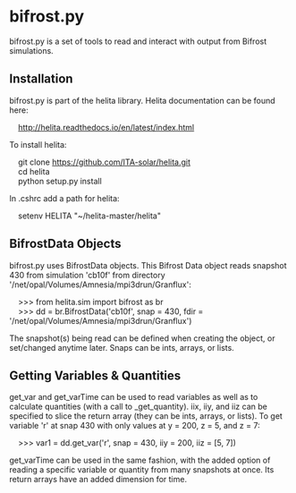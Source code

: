 bifrost.py
==========

bifrost.py is a set of tools to read and interact with output from Bifrost simulations.

Installation
------------

bifrost.py is part of the helita library. Helita documentation can be found here: 

&nbsp;&nbsp;&nbsp; http://helita.readthedocs.io/en/latest/index.html

To install helita:

  &nbsp;&nbsp;&nbsp; git clone https://github.com/ITA-solar/helita.git <br />
  &nbsp;&nbsp;&nbsp; cd helita <br />
  &nbsp;&nbsp;&nbsp; python setup.py install

In .cshrc add a path for helita: <br />

  &nbsp;&nbsp;&nbsp; setenv HELITA "~/helita-master/helita"

BifrostData Objects
-------------------

bifrost.py uses BifrostData objects. This Bifrost Data object reads snapshot 430 from simulation 'cb10f' from directory '/net/opal/Volumes/Amnesia/mpi3drun/Granflux':

&nbsp;&nbsp;&nbsp; >>> from helita.sim import bifrost as br <br />
&nbsp;&nbsp;&nbsp; >>> dd = br.BifrostData('cb10f', snap = 430, fdir = '/net/opal/Volumes/Amnesia/mpi3drun/Granflux')

The snapshot(s) being read can be defined when creating the object, or set/changed anytime later. Snaps can be ints, arrays, or lists. 

Getting Variables & Quantities
------------------------------

get_var and get_varTime can be used to read variables as well as to calculate quantities (with a call to _get_quantity). iix, iiy, and iiz can be specified to slice the return array (they can be ints, arrays, or lists). To get variable 'r' at snap 430 with only values at y = 200, z = 5, and z = 7:

&nbsp;&nbsp;&nbsp; >>> var1 = dd.get_var('r', snap = 430, iiy = 200, iiz = [5, 7])

get_varTime can be used in the same fashion, with the added option of reading a specific variable or quantity from many snapshots at once. Its return arrays have an added dimension for time.
